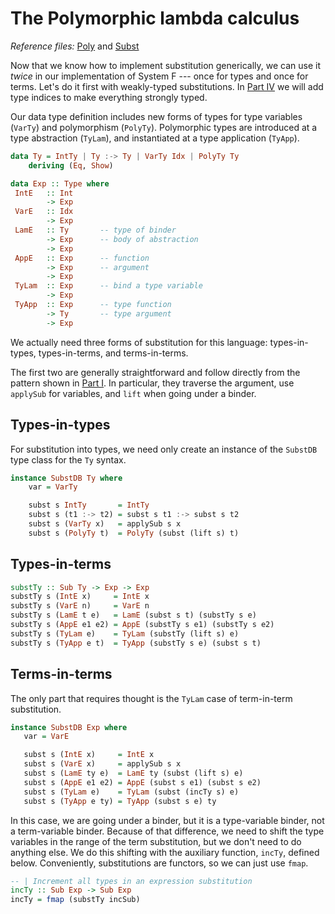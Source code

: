 # The Polymorphic lambda calculus

*Reference files:* [Poly](src/Poly.hs) and [Subst](src/Subst.hs)

Now that we know how to implement substitution generically, we can use it *twice* in our implementation of System F --- once for types and once for terms. Let's do it first with weakly-typed substitutions. In [Part IV](debruijn4.md) we will add type indices to make everything strongly typed.

Our data type definition includes new forms of types for 
type variables (`VarTy`) and polymorphism (`PolyTy`). Polymorphic types are introduced at a type abstraction (`TyLam`), and instantiated at a type application (`TyApp`).

```haskell
data Ty = IntTy | Ty :-> Ty | VarTy Idx | PolyTy Ty
    deriving (Eq, Show)

data Exp :: Type where
 IntE   :: Int
        -> Exp
 VarE   :: Idx
        -> Exp
 LamE   :: Ty       -- type of binder
        -> Exp      -- body of abstraction
        -> Exp
 AppE   :: Exp      -- function
        -> Exp      -- argument
        -> Exp
 TyLam  :: Exp      -- bind a type variable
        -> Exp
 TyApp  :: Exp      -- type function
        -> Ty       -- type argument
        -> Exp
```

We actually need three forms of substitution for this language: types-in-types, types-in-terms, and terms-in-terms.

The first two are generally straightforward and follow directly from the pattern shown in [Part I](debruijn1.mdf). In particular, they traverse the argument, use `applySub` for variables, and `lift` when going under a binder.

## Types-in-types

For substitution into types, we need only create an instance of the `SubstDB` type class for the `Ty` syntax.

```haskell
instance SubstDB Ty where
    var = VarTy

    subst s IntTy       = IntTy
    subst s (t1 :-> t2) = subst s t1 :-> subst s t2
    subst s (VarTy x)   = applySub s x
    subst s (PolyTy t)  = PolyTy (subst (lift s) t)
```

## Types-in-terms

```haskell
substTy :: Sub Ty -> Exp -> Exp
substTy s (IntE x)     = IntE x
substTy s (VarE n)     = VarE n
substTy s (LamE t e)   = LamE (subst s t) (substTy s e)
substTy s (AppE e1 e2) = AppE (substTy s e1) (substTy s e2)
substTy s (TyLam e)    = TyLam (substTy (lift s) e)
substTy s (TyApp e t)  = TyApp (substTy s e) (subst s t)
```

## Terms-in-terms

The only part that requires thought is the `TyLam` case of term-in-term substitution.

```haskell
instance SubstDB Exp where
   var = VarE

   subst s (IntE x)     = IntE x
   subst s (VarE x)     = applySub s x
   subst s (LamE ty e)  = LamE ty (subst (lift s) e)
   subst s (AppE e1 e2) = AppE (subst s e1) (subst s e2)
   subst s (TyLam e)    = TyLam (subst (incTy s) e)  
   subst s (TyApp e ty) = TyApp (subst s e) ty
 ```  

In this case, we are going under a binder, but it is a type-variable binder, not a term-variable binder. Because of that difference, we need to shift the type variables in the range of the term substitution, but we don't need to do anything else. We do this shifting with the auxiliary function, `incTy`, defined below. Conveniently, substitutions are functors, so we can just use `fmap`.

```haskell
-- | Increment all types in an expression substitution
incTy :: Sub Exp -> Sub Exp
incTy = fmap (substTy incSub)
```
